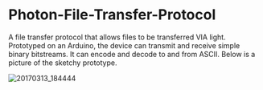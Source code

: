 # Photon-File-Transfer-Protocol
A file transfer protocol that allows files to be transferred VIA light. Prototyped on an Arduino, the device can transmit and receive simple binary bitstreams. It can encode and decode to and from ASCII. Below is a picture of the sketchy prototype.


![20170313_184444](https://cloud.githubusercontent.com/assets/12651638/23878640/00dd15de-081f-11e7-8a5d-658f33fc303c.png)
